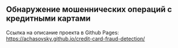 ## Обнаружение мошеннических операций с кредитными картами

Ссылка на описание проекта в Github Pages: https://achasovsky.github.io/credit-card-fraud-detection/